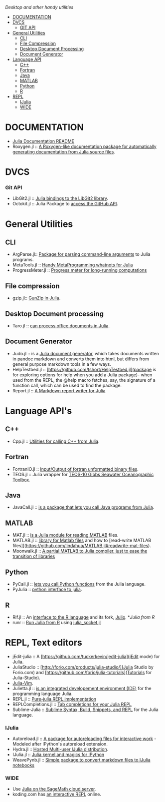 *Desktop and other handy utilities*

* [DOCUMENTATION](#documentation)
* [DVCS](#dvcs)
    * [GIT API](#git-api)
* [General Utilities](#general-utilities)
    * [CLI](#cli)
    * [File Compression](#file-compression)  
    * [Desktop Document Processing](#desktop-document-processing)
    * [Document Generator](#document-generator) 
* [Language API](#language-api)
    * [C++](#c++)
    * [Fortran](#fortran)
    * [Java](#java)
    * [MATLAB](#matlab)
    * [Python](#python)
    * [R](#r)
* [REPL](#repl)    
    * [IJulia](#ijulia)
    * [WIDE](#wide)    


# DOCUMENTATION
* [Julia Documentation README](https://github.com/JuliaLang/julia/blob/master/doc/README.md)
* Roxygen.jl :: [A Roxygen-like documentation package for automatically generating documentation from Julia source files](https://github.com/johnmyleswhite/Roxygen.jl).


# DVCS 
### Git API 
* LibGit2.jl :: [Julia bindings to the LibGit2 library](https://github.com/jakebolewski/LibGit2.jl).
* Octokit.jl :: Julia Package to [access the GitHub API](https://github.com/loladiro/Octokit.jl).


# General Utilities 
## CLI 
* ArgParse.jl:: [Package for parsing command-line arguments](https://github.com/carlobaldassi/ArgParse.jl) to Julia programs.
* MetaTools.jl :: [Handy MetaProgramming whatnots for Julia](https://github.com/burrowsa/MetaTools.jl)
* ProgressMeter.jl :: [Progress meter for long-running computations](https://github.com/timholy/ProgressMeter.jl)

## File compression 
* gzip.jl:: [GunZip in Julia](https://github.com/jvns/gzip.jl).

## Desktop Document processing 
* Taro.jl :: [can process office documents in Julia](https://github.com/aviks/Taro.jl).

## Document Generator 
* Judo.jl :: is a [Julia document generator](https://github.com/dcjones/Judo.jl), which takes documents written in pandoc markdown and converts them into html, but differs from general purpose markdown tools in a few ways.
* HelpTestbed.jl :: [https://github.com/tshort/HelpTestbed.jl](package is for exploring options for help when you add a Julia package)- when used from the REPL, the @help macro fetches, say, the signature of a function call, which can be used to find the package.
* Report.jl :: [A Markdown report writer for Julia](https://github.com/sveme/Report.jl)


# Language API's
## C++ 
* Cpp.jl :: [Utilities for calling C++ from Julia](https://github.com/timholy/Cpp.jl).

## Fortran 
* FortranIO.jl :: [Input/Output of fortran unformatted binary files](https://github.com/rephorm/FortranIO.jl).
* TEOS.jl :: Julia wrapper for [TEOS-10 Gibbs Seawater Oceanographic Toolbox](https://github.com/njwilson23/TEOS.jl).

## Java 
* JavaCall.jl :: [is a package that lets you call Java programs from Julia](http://aviks.github.io/JavaCall.jl). 

## MATLAB
* MAT.jl :: [is a Julia module for reading MATLAB](https://github.com/simonster/MAT.jl) files.
* MATLAB.jl :: [library for Matlab files](https://github.com/lindahua/MATLAB.jl) and how to [read-write MATLAB files]](https://github.com/lindahua/MATLAB.jl#readwrite-mat-files).
* Moonwalk.jl :: [A partial MATLAB to Julia compiler, just to ease the transition of libraries](https://github.com/diogo149/Moonwalk.jl)

## Python
* PyCall.jl :: [lets you call Python functions](https://github.com/stevengj/PyCall.jl) from the Julia language.
* PyJulia :: [python interface to julia](https://github.com/jakebolewski/pyjulia).

## R
* Rif.jl :: An [interface to the R language](https://github.com/lgautier/Rif.jl) and its fork, [Julio](https://github.com/tshort/julio).
**Julia from R*
* runr :: [Run Julia from R](http://rpubs.com/yihui/julia-knitr) using [julia_socket.jl](https://github.com/yihui/runr/blob/master/inst/lang/julia_socket.jl)


# REPL, Text editors 
* jEdit-julia :: A [https://github.com/tuckerkevin/jedit-julia](jEdit mode) for Julia.
* JuliaStudio :: [http://forio.com/products/julia-studio/](Julia Studio by Forio.com) and [https://github.com/forio/julia-tutorials](Tutorials for Julia-Studio).
* [Julia-Vim](https://github.com/JuliaLang/julia-vim).
* Julietta.jl :: [is an integrated developement environment (IDE)](https://github.com/tknopp/Julietta.jl) for the programming language Julia.
* REPL.jl :: [Pure-julia REPL implementation](https://github.com/loladiro/REPL.jl)
* REPLCompletions.jl :: [Tab completions for your Julia REPL](https://github.com/loladiro/REPLCompletions.jl)
* Sublime-Julia :: [Sublime Syntax, Build, Snippets, and REPL](https://github.com/karbarcca/Sublime-Julia) for the Julia language.

### IJulia 
* Autoreload.jl :: [A package for autoreloading files for interactive work](https://github.com/malmaud/Autoreload.jl) - Modeled after IPython's autoreload extension.
* Hydra.jl :: [Hosted Multi-user IJulia distribution](https://github.com/loladiro/Hydra.jl).
* IJulia.jl :: [Julia kernel and magics for IPython](https://github.com/JuliaLang/IJulia.jl)
* WeavePynb.jl :: [Simple package to convert markdown files to IJulia notebooks](https://github.com/jverzani/WeavePynb.jl)

### WIDE
* Use [Julia on the SageMath cloud server](https://cloud.sagemath.com).
* koding.com has [an interactive REPL](https://koding.com/Julia) online.

